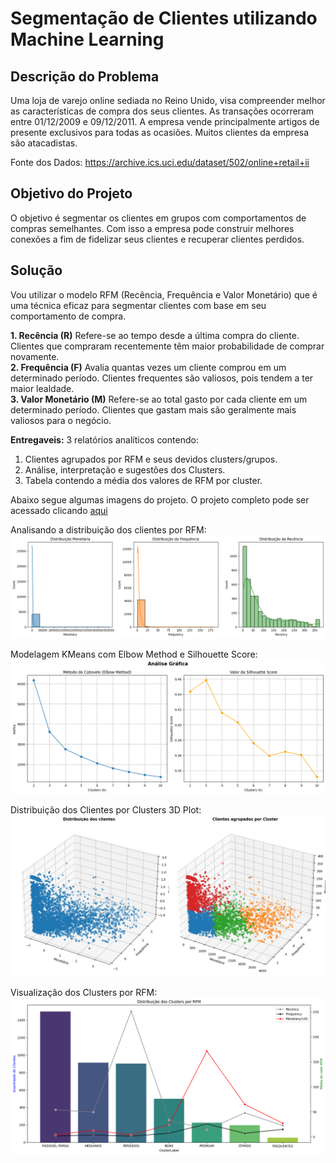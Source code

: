 # Segmentação de Clientes utilizando Machine Learning

## Descrição do Problema

Uma loja de varejo online sediada no Reino Unido, visa compreender melhor as características de compra dos seus clientes. As transações ocorreram entre 01/12/2009 e 09/12/2011. A empresa vende principalmente artigos de presente exclusivos para todas as ocasiões. Muitos clientes da empresa são atacadistas.

Fonte dos Dados: https://archive.ics.uci.edu/dataset/502/online+retail+ii

## Objetivo do Projeto

O objetivo é segmentar os clientes em grupos com comportamentos de compras semelhantes. Com isso a empresa pode construir melhores conexões a fim de fidelizar seus clientes e recuperar clientes perdidos.

## Solução

Vou utilizar o modelo RFM (Recência, Frequência e Valor Monetário) que é uma técnica eficaz para segmentar clientes com base em seu comportamento de compra.

**1. Recência (R)** Refere-se ao tempo desde a última compra do cliente. Clientes que compraram recentemente têm maior probabilidade de comprar novamente.<br>
**2. Frequência (F)** Avalia quantas vezes um cliente comprou em um determinado período. Clientes frequentes são valiosos, pois tendem a ter maior lealdade.<br>
**3. Valor Monetário (M)** Refere-se ao total gasto por cada cliente em um determinado período. Clientes que gastam mais são geralmente mais valiosos para o negócio.

**Entregaveis:** 3 relatórios analíticos contendo: 
1. Clientes agrupados por RFM e seus devidos clusters/grupos.
2. Análise, interpretação e sugestões dos Clusters.
3. Tabela contendo a média dos valores de RFM por cluster.

Abaixo segue algumas imagens do projeto. O projeto completo pode ser acessado clicando [aqui](https://github.com/idfelipemalatesta/customers-segmentation/blob/main/notebooks/customers-clustering.ipynb)

Analisando a distribuição dos clientes por RFM:
<img src="images/hist_rfm.png">

Modelagem KMeans com Elbow Method e Silhouette Score:
<img src="images/inercia_silhoutte.png">

Distribuição dos Clientes por Clusters 3D Plot:
<img src="images/clientes_clusters_3d.png">

Visualização dos Clusters por RFM:
<img src="images/cluster_rfm.png">
